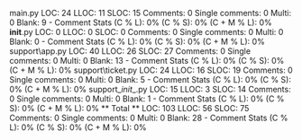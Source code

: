 main.py
    LOC: 24
    LLOC: 11
    SLOC: 15
    Comments: 0
    Single comments: 0
    Multi: 0
    Blank: 9
    - Comment Stats
        (C % L): 0%
        (C % S): 0%
        (C + M % L): 0%
__init__.py
    LOC: 0
    LLOC: 0
    SLOC: 0
    Comments: 0
    Single comments: 0
    Multi: 0
    Blank: 0
    - Comment Stats
        (C % L): 0%
        (C % S): 0%
        (C + M % L): 0%
support\app.py
    LOC: 40
    LLOC: 26
    SLOC: 27
    Comments: 0
    Single comments: 0
    Multi: 0
    Blank: 13
    - Comment Stats
        (C % L): 0%
        (C % S): 0%
        (C + M % L): 0%
support\ticket.py
    LOC: 24
    LLOC: 16
    SLOC: 19
    Comments: 0
    Single comments: 0
    Multi: 0
    Blank: 5
    - Comment Stats
        (C % L): 0%
        (C % S): 0%
        (C + M % L): 0%
support\__init__.py
    LOC: 15
    LLOC: 3
    SLOC: 14
    Comments: 0
    Single comments: 0
    Multi: 0
    Blank: 1
    - Comment Stats
        (C % L): 0%
        (C % S): 0%
        (C + M % L): 0%
** Total **
    LOC: 103
    LLOC: 56
    SLOC: 75
    Comments: 0
    Single comments: 0
    Multi: 0
    Blank: 28
    - Comment Stats
        (C % L): 0%
        (C % S): 0%
        (C + M % L): 0%
